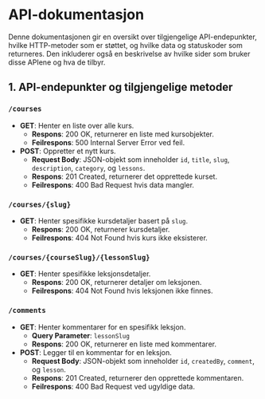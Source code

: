 # API-dokumentasjon

Denne dokumentasjonen gir en oversikt over tilgjengelige API-endepunkter, hvilke HTTP-metoder som er støttet, og hvilke data og statuskoder som returneres. Den inkluderer også en beskrivelse av hvilke sider som bruker disse APIene og hva de tilbyr.

## 1. API-endepunkter og tilgjengelige metoder

### `/courses`
- **GET**: Henter en liste over alle kurs.
  - **Respons**: 200 OK, returnerer en liste med kursobjekter.
  - **Feilrespons**: 500 Internal Server Error ved feil.
- **POST**: Oppretter et nytt kurs.
  - **Request Body**: JSON-objekt som inneholder `id`, `title`, `slug`, `description`, `category`, og `lessons`.
  - **Respons**: 201 Created, returnerer det opprettede kurset.
  - **Feilrespons**: 400 Bad Request hvis data mangler.

### `/courses/{slug}`
- **GET**: Henter spesifikke kursdetaljer basert på `slug`.
  - **Respons**: 200 OK, returnerer kursdetaljer.
  - **Feilrespons**: 404 Not Found hvis kurs ikke eksisterer.

### `/courses/{courseSlug}/{lessonSlug}`
- **GET**: Henter spesifikke leksjonsdetaljer.
  - **Respons**: 200 OK, returnerer detaljer om leksjonen.
  - **Feilrespons**: 404 Not Found hvis leksjonen ikke finnes.

### `/comments`
- **GET**: Henter kommentarer for en spesifikk leksjon.
  - **Query Parameter**: `lessonSlug`
  - **Respons**: 200 OK, returnerer en liste med kommentarer.
- **POST**: Legger til en kommentar for en leksjon.
  - **Request Body**: JSON-objekt som inneholder `id`, `createdBy`, `comment`, og `lesson`.
  - **Respons**: 201 Created, returnerer den opprettede kommentaren.
  - **Feilrespons**: 400 Bad Request ved ugyldige data.

